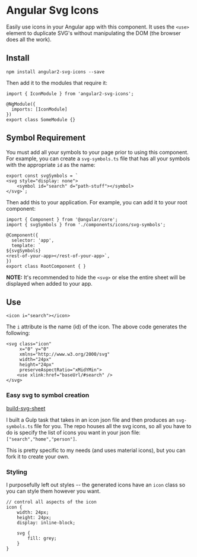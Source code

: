 # Angular Svg Icons

Easily use icons in your Angular app with this component. It uses the `<use>` element to duplicate SVG's without manipulating the DOM (the browser does all the work).

## Install

`npm install angular2-svg-icons --save`

Then add it to the modules that require it:

    import { IconModule } from 'angular2-svg-icons';
    
    @NgModule({
      imports: [IconModule]
    })
    export class SomeModule {}

## Symbol Requirement

You must add all your symbols to your page prior to using this component. For example, you can create a `svg-symbols.ts` file that has all your symbols with the appropriate `id` as the name:

    export const svgSymbols = `
    <svg style="display: none">
        <symbol id="search" d="path-stuff"></symbol>
    </svg>`;
    
Then add this to your application. For example, you can add it to your root component:

    import { Component } from '@angular/core';
    import { svgSymbols } from './components/icons/svg-symbols';
    
    @Component({
      selector: 'app',
      template: `
    ${svgSymbols}
    <rest-of-your-app></rest-of-your-app>`,
    })
    export class RootComponent { }

**NOTE:** It's recommended to hide the `<svg>` or else the entire sheet will be displayed when added to your app.

## Use

    <icon i="search"></icon>

The `i` attribute is the name (id) of the icon. The above code generates the following:

    <svg class="icon"
         x="0" y="0"
         xmlns="http://www.w3.org/2000/svg"
         width="24px"
         height="24px"
         preserveAspectRatio="xMidYMin">
        <use xlink:href="baseUrl/#search" />
    </svg>

### Easy svg to symbol creation

[build-svg-sheet](https://github.com/geoctrl/build-svg-sheet)

I built a Gulp task that takes in an icon json file and then produces an `svg-symbols.ts` file for you. The repo houses all the svg icons, so all you have to do is specify the list of icons you want in your json file: `["search","home","person"]`.

This is pretty specific to my needs (and uses material icons), but you can fork it to create your own.

### Styling

I purposefully left out styles -- the generated icons have an `icon` class so you can style them however you want.

    // control all aspects of the icon
    icon {
        width: 24px;
        height: 24px;
        display: inline-block;
        
        svg {
            fill: grey;
        }
    }
